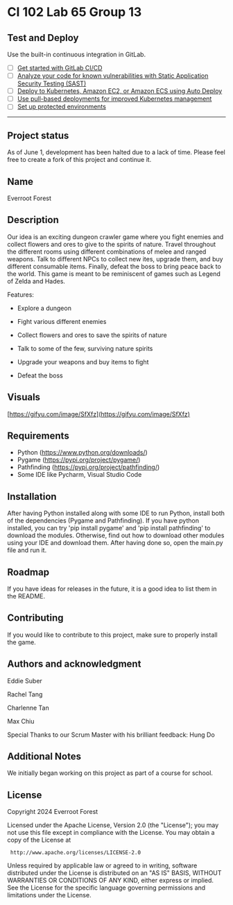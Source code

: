 # CI 102 Lab 65 Group 13

## Test and Deploy

Use the built-in continuous integration in GitLab.

- [ ] [Get started with GitLab CI/CD](https://docs.gitlab.com/ee/ci/quick_start/index.html)
- [ ] [Analyze your code for known vulnerabilities with Static Application Security Testing (SAST)](https://docs.gitlab.com/ee/user/application_security/sast/)
- [ ] [Deploy to Kubernetes, Amazon EC2, or Amazon ECS using Auto Deploy](https://docs.gitlab.com/ee/topics/autodevops/requirements.html)
- [ ] [Use pull-based deployments for improved Kubernetes management](https://docs.gitlab.com/ee/user/clusters/agent/)
- [ ] [Set up protected environments](https://docs.gitlab.com/ee/ci/environments/protected_environments.html)

***
## Project status
As of June 1, development has been halted due to a lack of time. Please feel free to create a fork of this project and continue it.


## Name
Everroot Forest

## Description
Our idea is an exciting dungeon crawler game where you fight enemies and collect flowers and ores to give to the spirits of nature. Travel throughout the different rooms using different combinations of melee and ranged weapons. Talk to different NPCs to collect new ites, upgrade them, and buy different consumable items. Finally, defeat the boss to bring peace back to the world. This game is meant to be reminiscent of games such as Legend of Zelda and Hades.

  Features:

  - Explore a dungeon

  - Fight various different enemies

  - Collect flowers and ores to save the spirits of nature

  - Talk to some of the few, surviving nature spirits

  - Upgrade your weapons and buy items to fight
  
  - Defeat the boss

## Visuals

[https://gifyu.com/image/SfXfz](https://gifyu.com/image/SfXfz)

## Requirements
- Python (https://www.python.org/downloads/)
- Pygame (https://pypi.org/project/pygame/)
- Pathfinding (https://pypi.org/project/pathfinding/)
- Some IDE like Pycharm, Visual Studio Code

## Installation
After having Python installed along with some IDE to run Python, install both of the dependencies (Pygame and Pathfinding). If you have python installed, you can try
'pip install pygame' and
'pip install pathfinding'
to download the modules. Otherwise, find out how to download other modules using your IDE and download them. After having done so, open the main.py file and run it.

## Roadmap
If you have ideas for releases in the future, it is a good idea to list them in the README.

## Contributing
If you would like to contribute to this project, make sure to properly install the game. 

## Authors and acknowledgment
Eddie Suber

Rachel Tang

Charlenne Tan

Max Chiu

Special Thanks to our Scrum Master with his brilliant feedback: Hung Do

## Additional Notes
We initially began working on this project as part of a course for school.

## License
   Copyright 2024 Everroot Forest

   Licensed under the Apache License, Version 2.0 (the "License");
   you may not use this file except in compliance with the License.
   You may obtain a copy of the License at

     http://www.apache.org/licenses/LICENSE-2.0

   Unless required by applicable law or agreed to in writing, software
   distributed under the License is distributed on an "AS IS" BASIS,
   WITHOUT WARRANTIES OR CONDITIONS OF ANY KIND, either express or implied.
   See the License for the specific language governing permissions and
   limitations under the License.
